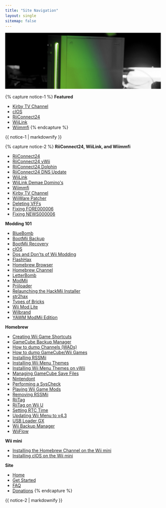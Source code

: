 ```yaml
---
title: "Site Navigation"
layout: single
sitemap: false
---
```


![WiiTutorials](/images/WiiTutorials.jpg)

{% capture notice-1 %}
**Featured**

- [Kirby TV Channel](kirby-tv)
- [cIOS](cios)
- [RiiConnect24](riiconnect24)
- [WiiLink](wiilink)
- [Wiimmfi](wiimmfi)
{% endcapture %}
<div class="notice--info">{{ notice-1 | markdownify }}</div>

{% capture notice-2 %}
**RiiConnect24, WiiLink, and Wiimmfi**

- [RiiConnect24](riiconnect24)
- [RiiConnect24 vWii](riiconnect24-vwii)
- [RiiConnect24 Dolphin](riiconnect24-dolphin)
- [RiiConnect24 DNS Update](riiconnect24-dns-update)
- [WiiLink](wiilink)
- [WiiLink Demae Domino's](wiilink-demae-dominos)
- [Wiimmfi](wiimmfi)
- [Kirby TV Channel](kirby-tv)
- [WiiWare Patcher](wiiwarepatcher)
- [Deleting VFFs](deleting-vffs)
- [Fixing FORE000006](riiconnect24-batteryfix)
- [Fixing NEWS000006](news000006)

**Modding 101**

- [BlueBomb](bluebomb)
- [BootMii Backup](bootmii)
- [BootMii Recovery](bootmiirecover)
- [cIOS](cios)
- [Dos and Don'ts of Wii Modding](dosanddonts)
- [FlashHax](flashhax)
- [Homebrew Browser](hbb)
- [Homebrew Channel](hbc)
- [LetterBomb](letterbomb)
- [ModMii](modmii)
- [Priiloader](priiloader)
- [Relaunching the HackMii Installer](hackmii)
- [str2hax](str2hax)
- [Types of Bricks](bricks)
- [Wii Mod Lite](wiimodlite)
- [Wilbrand](wilbrand)
- [YAWM ModMii Edition](yawmme)

**Homebrew**

- [Creating Wii Game Shortcuts](wiigsc)
- [GameCube Backup Manager](gcbackupmanager)
- [How to dump Channels (WADs)](dump-wads)
- [How to dump GameCube/Wii Games](dump-games)
- [Installing RSSMii](rssmii)
- [Installing Wii Menu Themes](themes)
- [Installing Wii Menu Themes on vWii](themes-vwii)
- [Managing GameCube Save Files](gcsaves)
- [Nintendont](nintendont)
- [Performing a SysCheck](syscheck)
- [Playing Wii Game Mods](riivolution)
- [Removing RSSMii](rssmii-remove)
- [RiiTag](riitag)
- [RiiTag on Wii U](riitag-wiiu)
- [Setting RTC Time](rtc)
- [Updating Wii Menu to v4.3](update)
- [USB Loader GX](usbloadergx)
- [Wii Backup Manager](wiibackupmanager)
- [WiiFlow](wiiflow)

**Wii mini**

- [Installing the Homebrew Channel on the Wii mini](hbc-mini)
- [Installing cIOS on the Wii mini](cios-mini)

**Site**

- [Home](/)
- [Get Started](get-started)
- [FAQ](faq)
- [Donations](donations)
{% endcapture %}
<div class="notice--primary">{{ notice-2 | markdownify }}</div>

